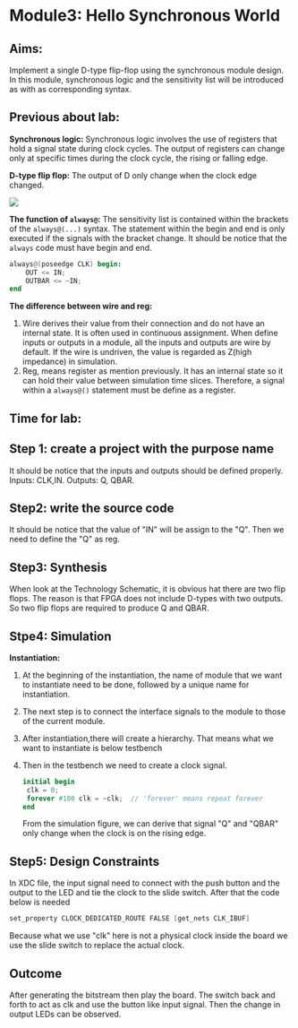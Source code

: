 # Module3: Hello Synchronous World

## Aims:

Implement a single D-type flip-flop using the synchronous module design. In this module, synchronous logic and the sensitivity list will be introduced as with as corresponding syntax.

## Previous about lab:

**Synchronous logic:** Synchronous logic involves the use of registers that hold a signal state during clock cycles. The output of registers can change only at specific times during the clock cycle, the rising or falling edge.

**D-type flip flop:** The output of D only change when the clock edge changed.

![](C:\Users\taleman\Desktop\Review_digit_lab_\graph\08.png)

**The function of `always@`:**  The sensitivity list is contained within the brackets of the `always@(...)` syntax. The statement within the begin and end is only executed if the signals with the bracket change.  It should  be notice that the `always` code must have begin and end.

```verilog
always@(poseedge CLK) begin:
	OUT <= IN;
	OUTBAR <= ~IN;
end
```

**The difference between wire and reg:** 

1. Wire derives their value from their connection and do not have an internal state. It is often used in continuous assignment. When define inputs or outputs in a module, all the inputs and outputs are wire by default. If the wire is undriven, the value is regarded as Z(high impedance) in simulation.
2. Reg, means register as mention previously. It has an internal state so it can hold their value between simulation time slices. Therefore, a signal within a `always@()` statement must be define as a register.

## Time for lab:

## Step 1: create a project with the purpose name

It should be notice that the inputs and outputs should be defined properly. Inputs: CLK,IN. Outputs: Q, QBAR.

## Step2: write the source code

It should be notice that the value of "IN" will be assign to the "Q". Then we need to define the "Q" as reg.

## Step3: Synthesis

When look at the Technology Schematic, it is obvious hat there are two flip flops. The reason is that FPGA does not include D-types with two outputs. So two flip flops are required to produce Q and QBAR.

## Stpe4: Simulation

**Instantiation:** 

1. At the beginning of the instantiation, the name of module that we want to instantiate need to be done, followed by a unique name for instantiation.

2. The next step is to connect the interface signals to the module to those of the current module.

3. After instantiation,there will create a hierarchy. That means what we want to instantiate is below testbench

4. Then in the testbench we need to create a clock signal.

   ```verilog
   initial begin 
   	clk = 0;
   	forever #100 clk = ~clk;  // 'forever' means repeat forever
   end
   ```

   From the simulation figure, we can derive that signal "Q" and "QBAR" only change when the clock is on the rising edge.

## Step5: Design Constraints

In XDC file, the input signal need to connect with the push button and the output to the LED and tie the clock to the slide switch. After that the code below is needed

```verilog
set_property CLOCK_DEDICATED_ROUTE FALSE [get_nets CLK_IBUF]
```

Because what we use "clk" here is not a physical clock inside the board we use the slide switch to replace the actual clock.

## Outcome

After generating the bitstream then play the board. The switch back and forth to act as clk and use the button like input signal. Then the change in output LEDs can be observed.


